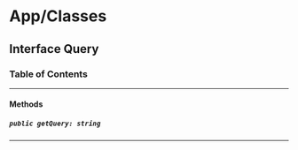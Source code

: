 # App/Classes

## Interface Query

### Table of Contents

---

#### Methods

##### `public getQuery: string`

---
